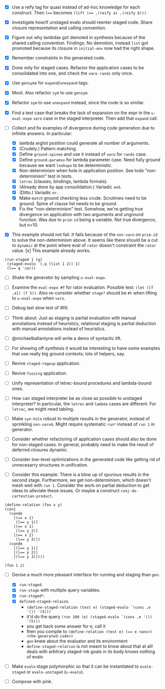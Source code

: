 - [x] Use a reify tag for quasi instead of ad-hoc knowledge for each construct.
      Then `l==` becomes `(lift (== ,(reify a) ,(reify b)))`.

- [x] Investigate how/if unstaged evalo should reenter staged code.
      Share closure representation and calling convention.

- [x] Figure out why lambdas got demoted in synthesis
      because of the shared calling convention.
      Findings: No demotion, instead `list` got promoted because its closure in `initial-env` now had the right shape.

- [x] Remember constraints in the generated code.

- [x] Done only for staged cases.
      Refactor the application cases to be consolidated into one, and check the `varo rands` only once.

- [x] Use `gensym`s for `expand`/`unexpand` tags.

- [x] Moot. Also refactor `sym` to use `gensym`.

- [x] Refactor `sym` to use `unexpand` instead, since the code is so similar.

- [x] Find a test case that breaks the lack of expansion on the expr in the `u-eval-expo` `varo` case in the staged interpreter.
      Then add that `expand` call.

- [ ] Collect and fix examples of divergence during code generation due to infinite answers. In particular:

    + [x] lambda arglist position could generate all number of arguments.
    + [x] (Crudely.) Pattern matching.
    + [x] Define `ground-spineo` and use it instead of `varo` for `rands` case.
    + [x] Define `ground-paramso` for lambda parameter case.
          Need fully ground because we want `lookupo` to be deterministic.
    + [x] Non-determinism when hole in application position.
          See todo "non-determinism" test in tests.
    + [x] `letrec` (clauses, bindings, lambda formals).
    + [x] (Already done by app consolidation.) Variadic `and`.
    + [x] (Ditto.) Variadic `or`.
    + [x] Make `match` ground checking less crude.
          Scrutinies need to be ground.
          Spine of clause list needs to be ground.
    + [x] Fix the "non-determinism" test.
          Somehow, we're getting true divergence on application with two arguments and unground function.
          Was due to `prim-id` being a variable.
          Not true divergence, but n=10.

- [x] This example should not fail.
      It fails because of the `non-varo` on `prim-id` to solve the non-determinism above.
      It seems like there should be a cut to `dynamic` at the point where eval of `rator` doesn't constraint the `rator` value.
      [x] This example already works.
```
(run-staged 1 (q)
 (staged-evalo `(,q (list 1 2)) 1)
 (l== q 'car))
```

- [ ] Shake the generator by sampling `u-eval-expo`.

- [ ] Examine the `eval-expo #f` for rator evaluation.
      Possible test: `(let ([f ,e]) (f 5))`.
      Also re-consider whether `stage?` should be `#t` when lifting to `u-eval-expo` when `varo`.

- [ ] Debug last slow test of Will.

- [ ] Think about: Just as
      staging is partial evaluation with manual annotations instead of heuristics,
      relational staging is partial deduction with manual annotations instead of heuristics.

- [ ] @michaelballantyne will write a demo of syntactic lift.

- [ ] For showing off synthesis it would be interesting to have some examples that use really big ground contexts;
      lots of helpers, say.

- [ ] Revive `staged-regexp` application.

- [ ] Revive `fuzzing` application.

- [ ] Unify representation of letrec-bound procedures and lambda-bound ones.

- [ ] How can staged interpreter be as close as possible to unstaged interpreter?
      In particular, the `letrec` and `lambda` cases are different.
      For `letrec`, we might need tabling.

- [ ] Make `syn-hole` robust to multiple results in the generator,
      instead of sprinkling `non-varo`s.
      Might require systematic `run*` instead of `run 1` in generator.

- [ ] Consider whether refactoring of application cases should also be done for non-staged cases.
      In general, probably need to make the result of deferred closures dynamic.

- [ ] Consider low-level optimizations in the generated code like getting rid of unnecesarry structures in unification.

- [ ] Consider this example. There is a blow up of spurious results in the second stage.
      Furthermore, we get non-determinism, which doesn't mesh well with `run 1`.
      Consider the work on partial deduction to get ideas to alleviate these issues.
      Or maybe a construct `conj-do-cartestian-product`.
```
(define-relation (foo x y)
(conj
  (conde
    [(== x 1)
     (l== y 1)]
    [(== x 1)
     (l== y 2)]
    [(== x 2)
     (l== y 3)])
  (conde
    [(l== y 1)]
    [(l== y 2)]
    [(l== y 3)])))

(foo 1 z)
```

- [ ] Devise a much more pleasant interface for running and staging than `gen`.
    + [x] `run-staged`.
    + [x] `run-stage` with multiple query variables.
    + [x] `run-staged*`.
    + [x] `defined-staged-relaion`.
        * ```(define-staged-relation (test e) (staged-evalo `(cons ,e '()) '(5)))```
        * it'd do the query ```(run 100 (e) (staged-evalo `(cons ,e '()) '(5)))```
        * you get back some answer for e, call it <ans>
        * then you compile to ```(define-relation (test e) (== e <ans>) <the-generated-code>)```
        * `gen` knew about the evaluator and its environment
        * `define-staged-relation` is not meant to know about that at all!
           deals with arbitrary staged-mk goals in its body
           knows nothing of evalo

- [ ] Make `evalo` stage polymorphic so that it can be instantiated to `evalo-staged` or `evalo-unstaged` (`u-evalo`).

- [ ] Compose with pink.
